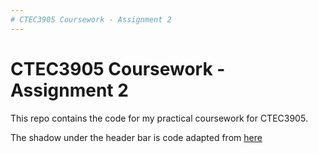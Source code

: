 ```yaml
---
# CTEC3905 Coursework - Assignment 2
---
```

# CTEC3905 Coursework - Assignment 2
This repo contains the code for my practical coursework for CTEC3905.

The shadow under the header bar is code adapted from [here](https://css-tricks.com/snippets/css/css-box-shadow/)